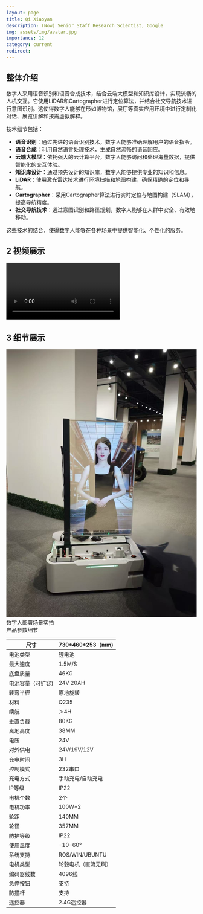 ```yaml
---
layout: page
title: Qi Xiaoyan
description: (Now) Senior Staff Research Scientist, Google
img: assets/img/avatar.jpg
importance: 12
category: current
redirect: 
---
```


<h2>
整体介绍
</h2>
<p>
数字人采用语音识别和语音合成技术，结合云端大模型和知识库设计，实现流畅的人机交互。它使用LiDAR和Cartographer进行定位算法，并结合社交导航技术进行意图识别。这使得数字人能够在形如博物馆，展厅等真实应用环境中进行定制化对话、展览讲解和按需虚拟解释。
</p>
<p>
技术细节包括：
</p>
<ul>
    <li><strong>语音识别</strong>：通过先进的语音识别技术，数字人能够准确理解用户的语音指令。</li>
    <li><strong>语音合成</strong>：利用自然语言处理技术，生成自然流畅的语音回应。</li>
    <li><strong>云端大模型</strong>：依托强大的云计算平台，数字人能够访问和处理海量数据，提供智能化的交互体验。</li>
    <li><strong>知识库设计</strong>：通过预先设计的知识库，数字人能够提供专业的知识和信息。</li>
    <li><strong>LiDAR</strong>：使用激光雷达技术进行环境扫描和地图构建，确保精确的定位和导航。</li>
    <li><strong>Cartographer</strong>：采用Cartographer算法进行实时定位与地图构建（SLAM），提高导航精度。</li>
    <li><strong>社交导航技术</strong>：通过意图识别和路径规划，数字人能够在人群中安全、有效地移动。</li>
</ul>
<p>
这些技术的结合，使得数字人能够在各种场景中提供智能化、个性化的服务。
</p>

<h2>
2 视频展示
</h2>
<div class="row">
    <div class="col-sm mt-3 mt-md-0">
        <video controls>
            <source src="assets/video/avatar.mp4" type="video/mp4">
        </video>
    </div>
</div>

<h2>
3 细节展示
</h2>
<div class="row">
    <div class="col-sm mt-3 mt-md-0">
        <img src="assets/img/avatar1.jpeg" alt="机器人图片" class="img-fluid rounded z-depth-1">
    </div>
</div>
<div class="caption">
    数字人部署场景实拍
</div>
<div class="caption">
    产品参数细节
</div>
<table class="table table-bordered">
    <thead>
        <tr>
            <th>尺寸</th>
            <th>730*460*253（mm)</th>
        </tr>
    </thead>
    <tbody>
        <tr>
            <td>电池类型</td>
            <td>锂电池</td>
        </tr>
        <tr>
            <td>最大速度</td>
            <td>1.5M/S</td>
        </tr>
        <tr>
            <td>底盘质量</td>
            <td>46KG</td>
        </tr>
        <tr>
            <td>电池容量（可扩容)</td>
            <td>24V 20AH</td>
        </tr>
        <tr>
            <td>转弯半径</td>
            <td>原地旋转</td>
        </tr>
        <tr>
            <td>材料</td>
            <td>Q235</td>
        </tr>
        <tr>
            <td>续航</td>
            <td>＞4H</td>
        </tr>
        <tr>
            <td>垂直负载</td>
            <td>80KG</td>
        </tr>
        <tr>
            <td>离地高度</td>
            <td>38MM</td>
        </tr>
        <tr>
            <td>电压</td>
            <td>24V</td>
        </tr>
        <tr>
            <td>对外供电</td>
            <td>24V/19V/12V</td>
        </tr>
        <tr>
            <td>充电时间</td>
            <td>3H</td>
        </tr>
        <tr>
            <td>控制模式</td>
            <td>232串口</td>
        </tr>
        <tr>
            <td>充电方式</td>
            <td>手动充电/自动充电</td>
        </tr>
        <tr>
            <td>IP等级</td>
            <td>IP22</td>
        </tr>
        <tr>
            <td>电机个数</td>
            <td>2个</td>
        </tr>
        <tr>
            <td>电机功率</td>
            <td>100W*2</td>
        </tr>
        <tr>
            <td>轮距</td>
            <td>140MM</td>
        </tr>
        <tr>
            <td>轮径</td>
            <td>357MM</td>
        </tr>
        <tr>
            <td>防护等级</td>
            <td>IP22</td>
        </tr>
        <tr>
            <td>使用温度</td>
            <td>-10-60°</td>
        </tr>
        <tr>
            <td>系统支持</td>
            <td>ROS/WIN/UBUNTU</td>
        </tr>
        <tr>
            <td>电机类型</td>
            <td>轮毂电机（直流无刷）</td>
        </tr>
        <tr>
            <td>编码器线数</td>
            <td>4096线</td>
        </tr>
        <tr>
            <td>急停按钮</td>
            <td>支持</td>
        </tr>
        <tr>
            <td>防撞杆</td>
            <td>支持</td>
        </tr>
        <tr>
            <td>遥控器</td>
            <td>2.4G遥控器</td>
        </tr>
    </tbody>
</table>